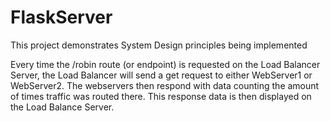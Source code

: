 # FlaskServer
This project demonstrates System Design principles being implemented

Every time the /robin route (or endpoint) is requested on the Load Balancer Server, the Load Balancer will send a get request to either WebServer1 or WebServer2. The webservers then respond with data counting the amount of times traffic was routed there. This response data is then displayed on the Load Balance Server.
